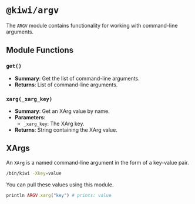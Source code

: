 # `@kiwi/argv`

The `ARGV` module contains functionality for working with command-line arguments.

## Module Functions

### `get()`
- **Summary**: Get the list of command-line arguments.
- **Returns**: List of command-line arguments.

### `xarg(_xarg_key)`
- **Summary**: Get an XArg value by name.
- **Parameters**:
  - `_xarg_key`: The XArg key.
- **Returns**: String containing the XArg value.

## XArgs

An `XArg` is a named command-line argument in the form of a key-value pair.

```bash
/bin/kiwi -Xkey=value
```

You can pull these values using this module.

```ruby
println ARGV.xarg("key") # prints: value
```